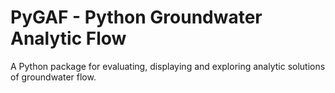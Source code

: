 # PyGAF - Python Groundwater Analytic Flow

A Python package for evaluating, displaying and exploring analytic solutions of groundwater flow.
